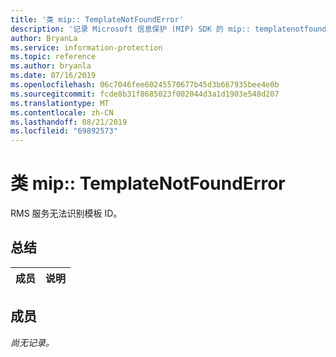 ```yaml
---
title: '类 mip:: TemplateNotFoundError'
description: '记录 Microsoft 信息保护 (MIP) SDK 的 mip:: templatenotfounderror 类。'
author: BryanLa
ms.service: information-protection
ms.topic: reference
ms.author: bryanla
ms.date: 07/16/2019
ms.openlocfilehash: 06c7046fee60245570677b45d3b667935bee4e0b
ms.sourcegitcommit: fcde8b31f8685023f002044d3a1d1903e548d207
ms.translationtype: MT
ms.contentlocale: zh-CN
ms.lasthandoff: 08/21/2019
ms.locfileid: "69892573"
---
```

# <a name="class-miptemplatenotfounderror"></a>类 mip:: TemplateNotFoundError 
RMS 服务无法识别模板 ID。
  
## <a name="summary"></a>总结
 成员                        | 说明                                
--------------------------------|---------------------------------------------
  
## <a name="members"></a>成员
_尚无记录。_
